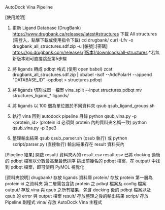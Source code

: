 
AutoDock Vina Pipeline

[使用說明]
1. 更新 Ligand Database (DrugBank)
    https://www.drugbank.ca/releases/latest#structures
    下載 All structures (需登入，點擊下載或使用指令下載)
    cd drugbank/
    curl -Lfv -o drugbank_all_structures.sdf.zip -u [帳號]:[密碼] https://go.drugbank.com/releases/[版本]/downloads/all-structures
    *若無新版本則可直接跳至第5步驟

2. 將 ligands 轉成 pdbqt 格式 (使用 open babel)
    zcat drugbank_all_structures.sdf.zip | obabel -isdf --AddPolarH --append "DATABASE_ID" -opdbqt > structures.pdbqt

3. 將 ligands 切割成單一檔案
    vina_split --input structures.pdbqt
    mv structures_ligand_* ligands/

4. 將 ligands 以 100 個為單位置於不同資料夾
    qsub qsub_ligand_groups.sh

5. 執行 vina 
    回到 autodock pipeline 目錄
    python qsub_vina.py -p <protein_id> (protein id 必須與 protein 內的資料夾名稱一致) 
    python qsub_vina.py -p 3pe3

6. 整理輸出結果
    qsub qsub_parser.sh (qsub 執行)
    或
    python script/parser.py (直接執行)
    輸出結果存在 result 資料夾內

[Pipeline 結果]
開啟 result/ 資料夾內的 result.csv
result.csv 已將 docking 過後的 pdbqt 檔案以分數最高至最低排序
挑出前幾名的 pdbqt 檔案，在 output/ 中找到 pdbqt 檔案，即可使用 PyMOL 視覺化

[資料夾說明]
drugbank/
    存放 ligands 資料庫
protein/
    存放 protein
    第一層為 protein id 之資料夾
    第二層需包含該 protein 之 pdbqt 檔案及 config 檔案
output/
    存放 vina 與 qsub 之所有結果，包含 docking 後的 pdbqt 檔案以及 qsub 的 error 與 output 檔案
result/
    存放整理之後的輸出結果
script/
    存放 Pipeline 副程式
vina/
    存放 AutoDock Vina 主程式

